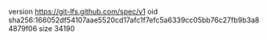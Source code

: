 version https://git-lfs.github.com/spec/v1
oid sha256:166052df54107aae5520cd17afc1f7efc5a6339cc05bb76c27fb9b3a84879f06
size 34190
